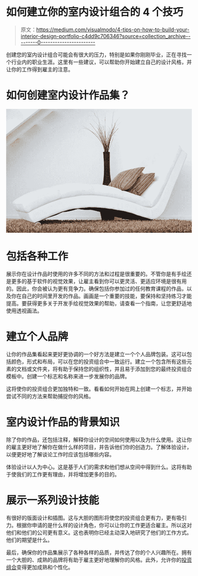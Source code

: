 # 如何建立你的室内设计组合的 4 个技巧

> 原文：<https://medium.com/visualmodo/4-tips-on-how-to-build-your-interior-design-portfolio-c4dd9c706346?source=collection_archive---------0----------------------->

创建您的室内设计组合可能会有很大的压力，特别是如果你刚刚毕业，正在寻找一个行业内的职业生涯。这里有一些建议，可以帮助你开始建立自己的设计风格，并让你的工作得到雇主的注意。

# 如何创建室内设计作品集？

![](img/9579b61d0dc33c8c0de897c90ddf386f.png)

# 包括各种工作

展示你在设计作品时使用的许多不同的方法和过程是很重要的。不管你是有手绘还是更多的基于软件的视觉效果，让雇主看到你可以更灵活、更适应环境是很有用的。因此，你会被认为更有竞争力。确保包括你参加过的任何教育课程的作品，以及你在自己的时间里开发的作品。画画是一个重要的技能，要保持和坚持练习才能提高。要获得更多关于开发手绘视觉效果的帮助，请查看一个指南，让您更舒适地使用透视画法。

# 建立个人品牌

让你的作品集看起来更好更协调的一个好方法是建立一个个人品牌包装。这可以包括颜色，形式和布局，可以在您的投资组合中一致运行。建立一个包含所有这些元素的文档或文件夹，将有助于保持您的组织性，并且易于添加到您的最终投资组合模板中。创建一个标志和名称来进一步发展你的品牌。

这将使你的投资组合更加独特和一致。看看如何开始在网上创建一个标志，并开始尝试不同的方法来帮助捕捉你的风格。

# 室内设计作品的背景知识

除了你的作品，还包括注释，解释你设计的空间如何使用以及为什么使用。这让你的雇主更好地了解你在做什么样的项目，并告诉他们你的创造力。了解体验设计，以便更好地了解谈论工作时应该包括哪些内容。

体验设计以人为中心。这是基于人们的需求和他们想从空间中得到什么。这将有助于使我们的工作更有理由，并将增加更多的目的。

# 展示一系列设计技能

有很好的版面设计和插图。这与大胆的图形将使您的投资组合更有力，更有吸引力。根据你申请的是什么样的设计角色，你可以让你的工作更适合雇主。所以这对他们和他们的公司更有意义。这也表明你已经主动深入地研究了他们的工作方式。他们的期望是什么。

最后，确保你的作品集展示了各种各样的品质，并传达了你的个人兴趣所在。拥有一个大胆的、成熟的品牌将有助于雇主更好地理解你的风格。此外，允许你的[投资组合](https://visualmodo.com/theme/architect-wordpress-theme/)变得更加成熟和个性化。